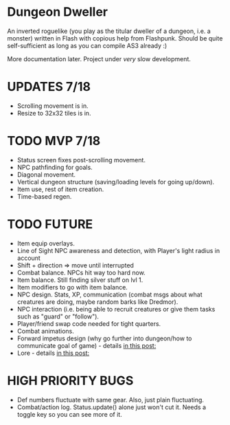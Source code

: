 # Dungeon Dweller

An inverted roguelike (you play as the titular dweller of a dungeon, i.e. a monster) written in Flash with copious help from Flashpunk. Should be quite self-sufficient as long as you can compile AS3 already :)

More documentation later. Project under *very* slow development.

# UPDATES 7/18

* Scrolling movement is in.
* Resize to 32x32 tiles is in. 

# TODO MVP 7/18

* Status screen fixes post-scrolling movement.
* NPC pathfinding for goals.
* Diagonal movement.
* Vertical dungeon structure (saving/loading levels for going up/down).
* Item use, rest of item creation.
* Time-based regen.

# TODO FUTURE

* Item equip overlays.
* Line of Sight NPC awareness and detection, with Player's light radius in account
* Shift + direction => move until interrupted
* Combat balance. NPCs hit way too hard now.
* Item balance. Still finding silver stuff on lvl 1. 
* Item modifiers to go with item balance.
* NPC design. Stats, XP, communication (combat msgs about what creatures are doing, maybe random barks like Dredmor).
* NPC interaction (i.e. being able to recruit creatures or give them tasks such as "guard" or "follow").
* Player/friend swap code needed for tight quarters.
* Combat animations.
* Forward impetus design (why go further into dungeon/how to communicate goal of game) - details [in this post:](http://froggyfish.net/index.php?page=1&newsid=1219)
* Lore - details [in this post:](http://froggyfish.net/index.php?page=1&newsid=1218)

# HIGH PRIORITY BUGS

* Def numbers fluctuate with same gear. Also, just plain fluctuating.
* Combat/action log. Status.update() alone just won't cut it. Needs a toggle key so you can see more of it.